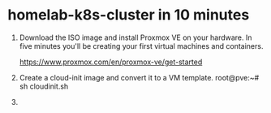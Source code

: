 # homelab-k8s-cluster in 10 minutes

1. Download the ISO image and install Proxmox VE on your hardware. In five minutes you'll be creating your first virtual machines and containers.

   https://www.proxmox.com/en/proxmox-ve/get-started
2. Create a cloud-init image and convert it to a VM template.
   root@pve:~# sh cloudinit.sh
3. 
